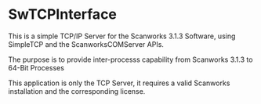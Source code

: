 # SwTCPInterface

This is a simple TCP/IP Server for the Scanworks 3.1.3 Software, using SimpleTCP and the ScanworksCOMServer APIs.

The purpose is to provide inter-processs capability from Scanworks 3.1.3 to 64-Bit Processes 

This application is only the TCP Server, it requires a valid Scanworks installation and the corresponding license. 
